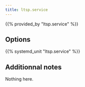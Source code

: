 ```yaml
---
title: ltsp.service
---
```


{{% provided_by "ltsp.service" %}}

## Options

{{% systemd_unit "ltsp.service" %}}

## Additionnal notes

Nothing here.